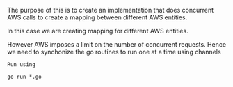 The purpose of this is to create an implementation that does concurrent AWS
calls to create a mapping between different AWS entities.

In this case we are creating mapping for different AWS entities.

However AWS imposes a limit on the number of concurrent requests. Hence
we need to synchonize the go routines to run one at a time using channels


```text
Run using

go run *.go

```
